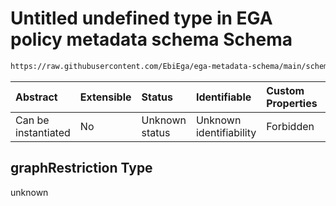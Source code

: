 # Untitled undefined type in EGA policy metadata schema Schema

```txt
https://raw.githubusercontent.com/EbiEga/ega-metadata-schema/main/schemas/EGA.policy.json#/properties/duoCodes/items/properties/termId/anyOf/1/graphRestriction
```



| Abstract            | Extensible | Status         | Identifiable            | Custom Properties | Additional Properties | Access Restrictions | Defined In                                                                   |
| :------------------ | :--------- | :------------- | :---------------------- | :---------------- | :-------------------- | :------------------ | :--------------------------------------------------------------------------- |
| Can be instantiated | No         | Unknown status | Unknown identifiability | Forbidden         | Allowed               | none                | [EGA.policy.json\*](../../../schemas/EGA.policy.json "open original schema") |

## graphRestriction Type

unknown

